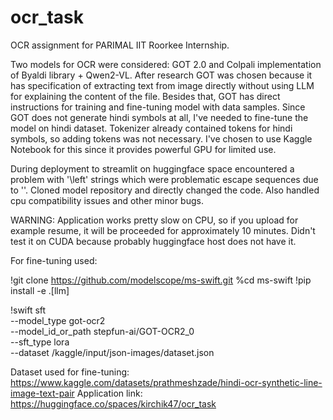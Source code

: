 # ocr_task
OCR assignment for PARIMAL IIT Roorkee Internship.

Two models for OCR were considered: GOT 2.0 and Colpali implementation of Byaldi library + Qwen2-VL. After research GOT was chosen because it has specification of extracting text from image directly without using LLM for explaining the content of the file. Besides that, GOT has direct instructions for training and fine-tuning model with data samples. Since GOT does not generate hindi symbols at all, I've needed to fine-tune the model on hindi dataset. Tokenizer already contained tokens for hindi symbols, so adding tokens was not necessary. 
I've chosen to use Kaggle Notebook for this since it provides powerful GPU for limited use.

During deployment to streamlit on huggingface space encountered a problem with '\left' strings which were problematic escape sequences due to '\'. Cloned model repository and directly changed the code. Also handled cpu compatibility issues and other minor bugs.

WARNING: 
Application works pretty slow on CPU, so if you upload for example resume, it will be proceeded for approximately 10 minutes. Didn't test it on CUDA because probably huggingface host does not have it.

For fine-tuning used:

!git clone https://github.com/modelscope/ms-swift.git
%cd ms-swift
!pip install -e .[llm]

!swift sft \
--model_type got-ocr2 \
--model_id_or_path stepfun-ai/GOT-OCR2_0 \
--sft_type lora \
--dataset /kaggle/input/json-images/dataset.json

Dataset used for fine-tuning:
https://www.kaggle.com/datasets/prathmeshzade/hindi-ocr-synthetic-line-image-text-pair
Application link:
https://huggingface.co/spaces/kirchik47/ocr_task
